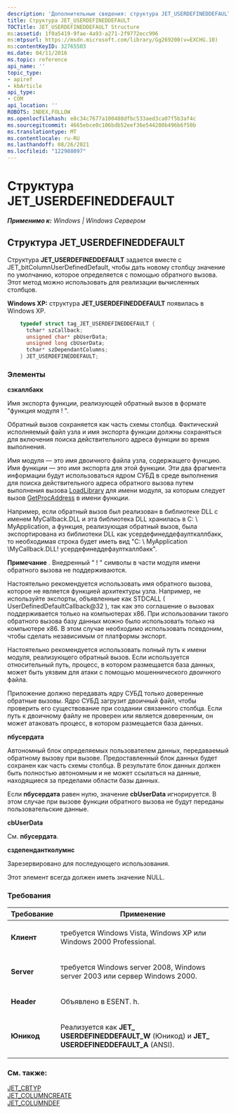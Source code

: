 ```yaml
---
description: 'Дополнительные сведения: структура JET_USERDEFINEDDEFAULT'
title: Структура JET_USERDEFINEDDEFAULT
TOCTitle: JET_USERDEFINEDDEFAULT Structure
ms:assetid: 1f0a5419-9fae-4a93-a271-2f9772ecc996
ms:mtpsurl: https://msdn.microsoft.com/library/Gg269200(v=EXCHG.10)
ms:contentKeyID: 32765503
ms.date: 04/11/2016
ms.topic: reference
api_name: ''
topic_type:
- apiref
- kbArticle
api_type:
- COM
api_location: ''
ROBOTS: INDEX,FOLLOW
ms.openlocfilehash: e8c34c7677a100488dfbc533aed3ca07f5b3af4c
ms.sourcegitcommit: 4665ebce0c106bdb52eef36e544280b496b6f50b
ms.translationtype: MT
ms.contentlocale: ru-RU
ms.lasthandoff: 08/26/2021
ms.locfileid: "122988097"
---
```

# <a name="jet_userdefineddefault-structure"></a>Структура JET_USERDEFINEDDEFAULT


_**Применимо к:** Windows | Windows Сервером_

## <a name="jet_userdefineddefault-structure"></a>Структура JET_USERDEFINEDDEFAULT

Структура **JET_USERDEFINEDDEFAULT** задается вместе с JET_bitColumnUserDefinedDefault, чтобы дать новому столбцу значение по умолчанию, которое определяется с помощью обратного вызова. Этот метод можно использовать для реализации вычисленных столбцов.

**Windows XP:** структура **JET_USERDEFINEDDEFAULT** появилась в Windows XP.

```cpp
    typedef struct tag_JET_USERDEFINEDDEFAULT {
      tchar* szCallback;
      unsigned char* pbUserData;
      unsigned long cbUserData;
      tchar* szDependantColumns;
    } JET_USERDEFINEDDEFAULT;
```

### <a name="members"></a>Элементы

**сзкаллбакк**

Имя экспорта функции, реализующей обратный вызов в формате "функция модуля \! ".

Обратный вызов сохраняется как часть схемы столбца. Фактический исполняемый файл узла и имя экспорта функции должны сохраняться для включения поиска действительного адреса функции во время выполнения.

Имя модуля — это имя двоичного файла узла, содержащего функцию. Имя функции — это имя экспорта для этой функции. Эти два фрагмента информации будут использоваться ядром СУБД в среде выполнения для поиска действительного адреса обратного вызова путем выполнения вызова [LoadLibrary](/windows/win32/api/libloaderapi/nf-libloaderapi-loadlibrarya) для имени модуля, за которым следует вызов [GetProcAddress](/windows/win32/api/libloaderapi/nf-libloaderapi-getprocaddress) в имени функции.

Например, если обратный вызов был реализован в библиотеке DLL с именем MyCallback.DLL и эта библиотека DLL хранилась в C: \\ MyApplication, а функция, реализующая обратный вызов, была экспортирована из библиотеки DLL как усердефинеддефаулткаллбакк, то необходимая строка будет иметь вид "C: \\ MyApplication \\MyCallback.DLL\! усердефинеддефаулткаллбакк".

**Примечание**  .  Внедренный " \! " символы в части модуля имени обратного вызова не поддерживаются.

Настоятельно рекомендуется использовать имя обратного вызова, которое не является функцией архитектуры узла. Например, не используйте экспорты, объявленные как STDCALL ( UserDefinedDefaultCallback@32 ), так как это соглашение о вызовах поддерживается только на компьютерах x86. При использовании такого обратного вызова базу данных можно было использовать только на компьютере x86. В этом случае необходимо использовать псевдоним, чтобы сделать независимым от платформы экспорт.

Настоятельно рекомендуется использовать полный путь к имени модуля, реализующего обратный вызов. Если используется относительный путь, процесс, в котором размещается база данных, может быть уязвим для атаки с помощью мошеннического двоичного файла.

Приложение должно передавать ядру СУБД только доверенные обратные вызовы. Ядро СУБД загрузит двоичный файл, чтобы проверить его существование при создании связанного столбца. Если путь к двоичному файлу не проверен или является доверенным, он может атаковать процесс, в котором размещается база данных.

**пбусердата**

Автономный блок определяемых пользователем данных, передаваемый обратному вызову при вызове. Предоставленный блок данных будет сохранен как часть схемы столбца. В результате блок данных должен быть полностью автономным и не может ссылаться на данные, находящиеся за пределами области базы данных.

Если **пбусердата** равен нулю, значение **cbUserData** игнорируется. В этом случае при вызове функции обратного вызова не будут переданы пользовательские данные.

**cbUserData**

См. **пбусердата**.

**сздепендантколумнс**

Зарезервировано для последующего использования.

Этот элемент всегда должен иметь значение NULL.

### <a name="requirements"></a>Требования


| Требование | Применение |
|------------|----------|
| <p><strong>Клиент</strong></p> | <p>требуется Windows Vista, Windows XP или Windows 2000 Professional.</p> | 
| <p><strong>Server</strong></p> | <p>требуется Windows server 2008, Windows server 2003 или сервер Windows 2000.</p> | 
| <p><strong>Header</strong></p> | <p>Объявлено в ESENT. h.</p> | 
| <p><strong>Юникод</strong></p> | <p>Реализуется как <strong>JET_ USERDEFINEDDEFAULT_W</strong> (Юникод) и <strong>JET_ USERDEFINEDDEFAULT_A</strong> (ANSI).</p> | 



### <a name="see-also"></a>См. также:

[JET_CBTYP](./jet-cbtyp.md)  
[JET_COLUMNCREATE](./jet-columncreate-structure.md)  
[JET_COLUMNDEF](./jet-columndef-structure.md)
